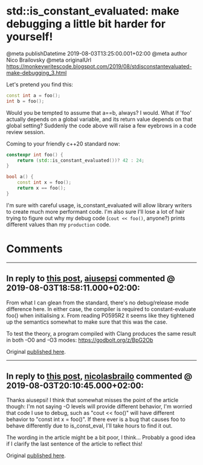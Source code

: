 # std::is_constant_evaluated: make debugging a little bit harder for yourself!

@meta publishDatetime 2019-08-03T13:25:00.001+02:00
@meta author Nico Brailovsky
@meta originalUrl https://monkeywritescode.blogspot.com/2019/08/stdisconstantevaluated-make-debugging_3.html

Let's pretend you find this:

```c++
const int a = foo();
int b = foo();
```

Would you be tempted to assume that a==b, always? I would. What if 'foo' actually depends on a global variable, and its return value depends on that global setting? Suddenly the code above will raise a few eyebrows in a code review session.

Coming to your friendly c++20 standard now:

```c++
constexpr int foo() {
    return (std::is_constant_evaluated())? 42 : 24;
}

bool a() {
    const int x = foo();
    return x == foo();
}
```

I'm sure with careful usage, is\_constant\_evaluated will allow library writers to create much more performant code. I'm also sure I'll lose a lot of hair trying to figure out why my debug code (`cout << foo()`, anyone?) prints different values than my `production` code.


# Comments

---
## In reply to [this post](), [aiusepsi]() commented @ 2019-08-03T18:58:11.000+02:00:

From what I can glean from the standard, there's no debug/release mode difference here. In either case, the compiler is required to constant-evaluate foo() when initialising x. From reading P0595R2 it seems like they tightened up the semantics somewhat to make sure that this was the case.

To test the theory, a program compiled with Clang produces the same result in both -O0 and -O3 modes: https://godbolt.org/z/BpG2Ob

Original [published here](/blog_md/2019/0803_stdis_constant_evaluatedmakedebuggingalittlebitharderforyourself.md).

---
## In reply to [this post](), [nicolasbrailo](/blog_md) commented @ 2019-08-03T20:10:45.000+02:00:

Thanks aiusepsi! I think that somewhat misses the point of the article though: I'm not saying -O levels will provide different behavior, I'm worried that code I use to debug, such as "cout << foo()" will have different behavior to "const int x = foo()". If there ever is a bug that causes foo to behave differently due to is\_const\_eval, I'll take hours to find it out.

The wording in the article might be a bit poor, I think... Probably a good idea if I clarify the last sentence of the article to reflect this!

Original [published here](/blog_md/2019/0803_stdis_constant_evaluatedmakedebuggingalittlebitharderforyourself.md).
